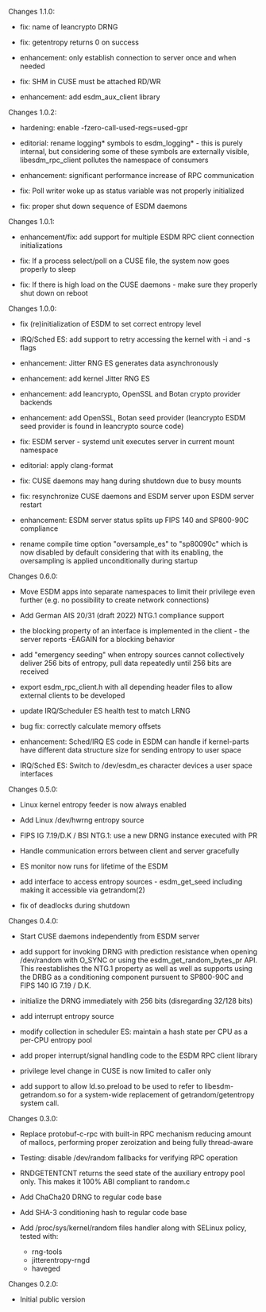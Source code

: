 Changes 1.1.0:
* fix: name of leancrypto DRNG

* fix: getentropy returns 0 on success

* enhancement: only establish connection to server once and when needed

* fix: SHM in CUSE must be attached RD/WR

* enhancement: add esdm_aux_client library

Changes 1.0.2:
* hardening: enable -fzero-call-used-regs=used-gpr

* editorial: rename logging* symbols to esdm_logging* - this is purely internal, but considering some of these symbols are externally visible, libesdm_rpc_client pollutes the namespace of consumers

* enhancement: significant performance increase of RPC communication

* fix: Poll writer woke up as status variable was not properly initialized

* fix: proper shut down sequence of ESDM daemons

Changes 1.0.1:
* enhancement/fix: add support for multiple ESDM RPC client connection initializations

* fix: If a process select/poll on a CUSE file, the system now goes properly to sleep

* fix: If there is high load on the CUSE daemons - make sure they properly shut down on reboot

Changes 1.0.0:
* fix (re)initialization of ESDM to set correct entropy level

* IRQ/Sched ES: add support to retry accessing the kernel with -i and -s flags

* enhancement: Jitter RNG ES generates data asynchronously

* enhancement: add kernel Jitter RNG ES

* enhancement: add leancrypto, OpenSSL and Botan crypto provider backends

* enhancement: add OpenSSL, Botan seed provider (leancrypto ESDM seed provider is found in leancrypto source code)

* fix: ESDM server - systemd unit executes server in current mount namespace

* editorial: apply clang-format

* fix: CUSE daemons may hang during shutdown due to busy mounts

* fix: resynchronize CUSE daemons and ESDM server upon ESDM server restart

* enhancement: ESDM server status splits up FIPS 140 and SP800-90C compliance

* rename compile time option "oversample_es" to "sp80090c" which is now disabled
  by default considering that with its enabling, the oversampling is applied
  unconditionally during startup

Changes 0.6.0:
* Move ESDM apps into separate namespaces to limit their privilege even further (e.g. no possibility to create network connections)

* Add German AIS 20/31 (draft 2022) NTG.1 compliance support

* the blocking property of an interface is implemented in the client - the
  server reports -EAGAIN for a blocking behavior

* add "emergency seeding" when entropy sources cannot collectively deliver
  256 bits of entropy, pull data repeatedly until 256 bits are received

* export esdm_rpc_client.h with all depending header files to allow external
  clients to be developed

* update IRQ/Scheduler ES health test to match LRNG

* bug fix: correctly calculate memory offsets

* enhancement: Sched/IRQ ES code in ESDM can handle if kernel-parts have
  different data structure size for sending entropy to user space

* IRQ/Sched ES: Switch to /dev/esdm_es character devices a user space interfaces

Changes 0.5.0:
* Linux kernel entropy feeder is now always enabled

* Add Linux /dev/hwrng entropy source

* FIPS IG 7.19/D.K / BSI NTG.1: use a new DRNG instance executed with PR

* Handle communication errors between client and server gracefully

* ES monitor now runs for lifetime of the ESDM

* add interface to access entropy sources - esdm_get_seed including making it accessible via getrandom(2)

* fix of deadlocks during shutdown

Changes 0.4.0:
* Start CUSE daemons independently from ESDM server

* add support for invoking DRNG with prediction resistance when opening
  /dev/random with O_SYNC or using the esdm_get_random_bytes_pr API.
  This reestablishes the NTG.1 property as well as well as supports
  using the DRBG as a conditioning component pursuent to SP800-90C and
  FIPS 140 IG 7.19 / D.K.

* initialize the DRNG immediately with 256 bits (disregarding 32/128 bits)

* add interrupt entropy source

* modify collection in scheduler ES: maintain a hash state per CPU as a per-CPU entropy pool

* add proper interrupt/signal handling code to the ESDM RPC client library

* privilege level change in CUSE is now limited to caller only

* add support to allow ld.so.preload to be used to refer to libesdm-getrandom.so for a system-wide replacement of getrandom/getentropy system call.

Changes 0.3.0:
* Replace protobuf-c-rpc with built-in RPC mechanism reducing amount of mallocs,
  performing proper zeroization and being fully thread-aware

* Testing: disable /dev/random fallbacks for verifying RPC operation

* RNDGETENTCNT returns the seed state of the auxiliary entropy pool only. This
  makes it 100% ABI compliant to random.c

* Add ChaCha20 DRNG to regular code base

* Add SHA-3 conditioning hash to regular code base

* Add /proc/sys/kernel/random files handler along with SELinux policy, tested
  with:
	- rng-tools
	- jitterentropy-rngd
	- haveged

Changes 0.2.0:
* Initial public version

